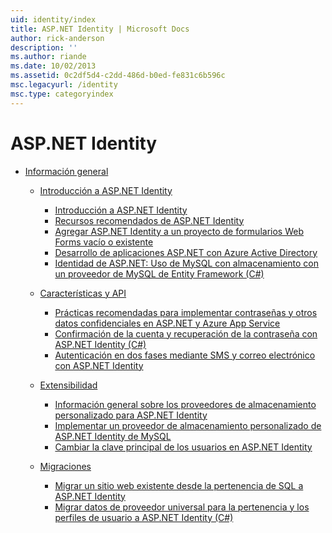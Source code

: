 ```yaml
---
uid: identity/index
title: ASP.NET Identity | Microsoft Docs
author: rick-anderson
description: ''
ms.author: riande
ms.date: 10/02/2013
ms.assetid: 0c2df5d4-c2dd-486d-b0ed-fe831c6b596c
msc.legacyurl: /identity
msc.type: categoryindex
---
```

<a name="aspnet-identity"></a>ASP.NET Identity
====================
- [Información general](overview/index.md)

    - [Introducción a ASP.NET Identity](overview/getting-started/index.md)

        - [Introducción a ASP.NET Identity](overview/getting-started/introduction-to-aspnet-identity.md)
        - [Recursos recomendados de ASP.NET Identity](overview/getting-started/aspnet-identity-recommended-resources.md)
        - [Agregar ASP.NET Identity a un proyecto de formularios Web Forms vacío o existente](overview/getting-started/adding-aspnet-identity-to-an-empty-or-existing-web-forms-project.md)
        - [Desarrollo de aplicaciones ASP.NET con Azure Active Directory](overview/getting-started/developing-aspnet-apps-with-windows-azure-active-directory.md)
        - [Identidad de ASP.NET: Uso de MySQL con almacenamiento con un proveedor de MySQL de Entity Framework (C#)](overview/getting-started/aspnet-identity-using-mysql-storage-with-an-entityframework-mysql-provider.md)
    - [Características y API](overview/features-api/index.md)

        - [Prácticas recomendadas para implementar contraseñas y otros datos confidenciales en ASP.NET y Azure App Service](overview/features-api/best-practices-for-deploying-passwords-and-other-sensitive-data-to-aspnet-and-azure.md)
        - [Confirmación de la cuenta y recuperación de la contraseña con ASP.NET Identity (C#)](overview/features-api/account-confirmation-and-password-recovery-with-aspnet-identity.md)
        - [Autenticación en dos fases mediante SMS y correo electrónico con ASP.NET Identity](overview/features-api/two-factor-authentication-using-sms-and-email-with-aspnet-identity.md)
    - [Extensibilidad](overview/extensibility/index.md)

        - [Información general sobre los proveedores de almacenamiento personalizado para ASP.NET Identity](overview/extensibility/overview-of-custom-storage-providers-for-aspnet-identity.md)
        - [Implementar un proveedor de almacenamiento personalizado de ASP.NET Identity de MySQL](overview/extensibility/implementing-a-custom-mysql-aspnet-identity-storage-provider.md)
        - [Cambiar la clave principal de los usuarios en ASP.NET Identity](overview/extensibility/change-primary-key-for-users-in-aspnet-identity.md)
    - [Migraciones](overview/migrations/index.md)

        - [Migrar un sitio web existente desde la pertenencia de SQL a ASP.NET Identity](overview/migrations/migrating-an-existing-website-from-sql-membership-to-aspnet-identity.md)
        - [Migrar datos de proveedor universal para la pertenencia y los perfiles de usuario a ASP.NET Identity (C#)](overview/migrations/migrating-universal-provider-data-for-membership-and-user-profiles-to-aspnet-identity.md)
